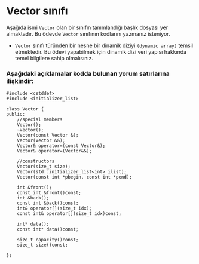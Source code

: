 # Vector sınıfı

Aşağıda ismi `Vector` olan bir sınıfın tanımlandığı başlık dosyası yer almaktadır. 
Bu ödevde `Vector` sınıfının kodlarını yazmanız isteniyor.
+ `Vector` sınıfı türünden bir nesne bir dinamik diziyi `(dynamic array)` temsil etmektedir. Bu ödevi yapabilmek için dinamik dizi veri yapısı hakkında temel bilgilere sahip olmalısınız.


### Aşağıdaki açıklamalar kodda bulunan yorum satırlarına ilişkindir:



```
#include <cstddef>
#include <initializer_list>

class Vector {
public:
	//special members
	Vector();
	~Vector();
	Vector(const Vector &);
	Vector(Vector &&);
	Vector& operator=(const Vector&);
	Vector& operator=(Vector&&);

	//constructors
	Vector(size_t size);
	Vector(std::initializer_list<int> ilist);
	Vector(const int *pbegin, const int *pend);

	int &front();
	const int &front()const;
	int &back();
	const int &back()const;
	int& operator[](size_t idx);
	const int& operator[](size_t idx)const;
	
	int* data();
	const int* data()const;

	size_t capacity()const;
	size_t size()const;
	
};
```
